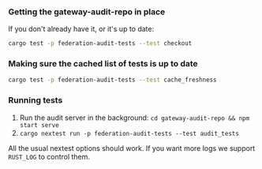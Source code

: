 ### Getting the gateway-audit-repo in place

If you don't already have it, or it's up to date:

```sh
cargo test -p federation-audit-tests --test checkout
```

### Making sure the cached list of tests is up to date

```sh
cargo test -p federation-audit-tests --test cache_freshness
```

### Running tests

1. Run the audit server in the background: `cd gateway-audit-repo && npm start serve`
2. `cargo nextest run -p federation-audit-tests --test audit_tests`

All the usual nextest options should work. If you want more logs we support
`RUST_LOG` to control them.
